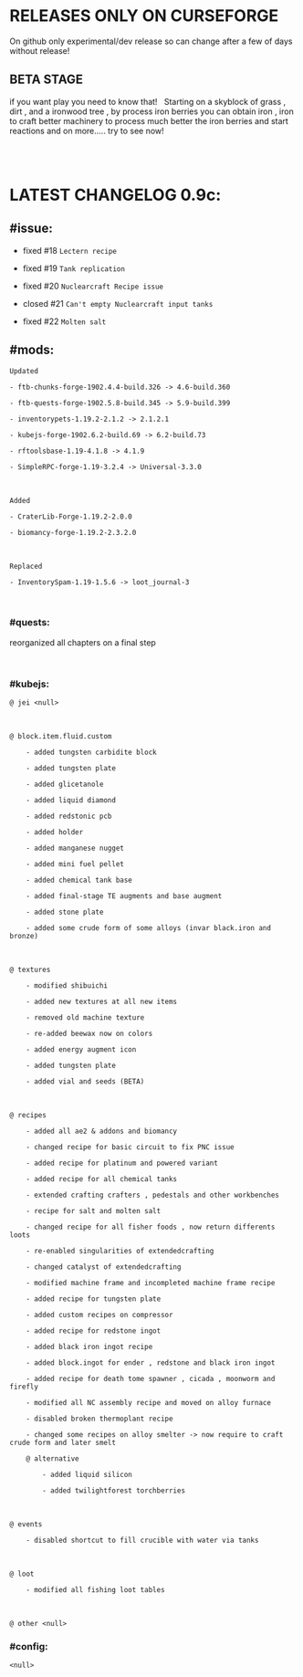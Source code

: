 # RELEASES ONLY ON CURSEFORGE
On github only experimental/dev release so can change after a few of days without release!

## BETA STAGE 
if you want play you need to know that!
 
Starting on a skyblock of grass , dirt , and a ironwood tree , by process iron berries you can obtain iron , iron to craft better machinery to process much better the iron berries and start reactions and on more..... try to see now!

<br/>
<br/>

# LATEST CHANGELOG 0.9c:

## #issue: 

 - fixed #18 `Lectern recipe`
   
 - fixed #19 `Tank replication`
   
 - fixed #20 `Nuclearcraft Recipe issue`
   
 - closed #21 `Can't empty Nuclearcraft input tanks`

 - fixed #22 `Molten salt`
 

## #mods:

    Updated
        
    - ftb-chunks-forge-1902.4.4-build.326 -> 4.6-build.360
    
    - ftb-quests-forge-1902.5.8-build.345 -> 5.9-build.399
    
    - inventorypets-1.19.2-2.1.2 -> 2.1.2.1
    
    - kubejs-forge-1902.6.2-build.69 -> 6.2-build.73
    
    - rftoolsbase-1.19-4.1.8 -> 4.1.9
    
    - SimpleRPC-forge-1.19-3.2.4 -> Universal-3.3.0
    

<br/>

    Added
    
    - CraterLib-Forge-1.19.2-2.0.0
    
    - biomancy-forge-1.19.2-2.3.2.0
    
<br/>
    
    Replaced 
    
    - InventorySpam-1.19-1.5.6 -> loot_journal-3

<br/>


### #quests:

reorganized all chapters on a final step

<br/>


### #kubejs:

    @ jei <null>

<br/>

    @ block.item.fluid.custom

        - added tungsten carbidite block

        - added tungsten plate

        - added glicetanole

        - added liquid diamond

        - added redstonic pcb

        - added holder

        - added manganese nugget

        - added mini fuel pellet

        - added chemical tank base
		
		- added final-stage TE augments and base augment
		
		- added stone plate
		
		- added some crude form of some alloys (invar black.iron and bronze)
		

<br/>

    @ textures

        - modified shibuichi

        - added new textures at all new items
		
		- removed old machine texture
		
		- re-added beewax now on colors
		
		- added energy augment icon
		
		- added tungsten plate
		
		- added vial and seeds (BETA)
		

<br/>

    @ recipes

        - added all ae2 & addons and biomancy

        - changed recipe for basic circuit to fix PNC issue

        - added recipe for platinum and powered variant

        - added recipe for all chemical tanks
		
		- extended crafting crafters , pedestals and other workbenches

		- recipe for salt and molten salt

		- changed recipe for all fisher foods , now return differents loots

		- re-enabled singularities of extendedcrafting
		
		- changed catalyst of extendedcrafting
		
		- modified machine frame and incompleted machine frame recipe
		
		- added recipe for tungsten plate
		
		- added custom recipes on compressor
		
		- added recipe for redstone ingot
		
		- added black iron ingot recipe
		
		- added block.ingot for ender , redstone and black iron ingot

        - added recipe for death tome spawner , cicada , moonworm and firefly
		
		- modified all NC assembly recipe and moved on alloy furnace
		
		- disabled broken thermoplant recipe
		
		- changed some recipes on alloy smelter -> now require to craft crude form and later smelt
		
		@ alternative

            - added liquid silicon

            - added twilightforest torchberries



<br/>

    @ events
		
		- disabled shortcut to fill crucible with water via tanks


<br/>

    @ loot
		
		- modified all fishing loot tables
  

<br/>

    @ other <null>

### #config:

    <null>

#

